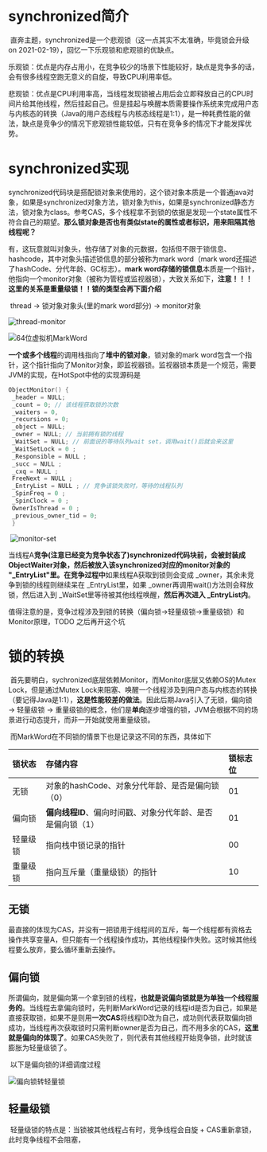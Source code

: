 # synchronized简介

​	直奔主题，synchronized是一个悲观锁（这一点其实不太准确，毕竟锁会升级 on 2021-02-19），回忆一下乐观锁和悲观锁的优缺点。

​	乐观锁：优点是内存占用小，在竞争较少的场景下性能较好，缺点是竞争多的话，会有很多线程空跑无意义的自旋，导致CPU利用率低。

​	悲观锁：优点是CPU利用率高，当线程发现锁被占用后会立即释放自己的CPU时间片给其他线程，然后挂起自己。但是挂起与唤醒本质需要操作系统来完成用户态与内核态的转换（Java的用户态线程与内核态线程是1:1），是一种耗费性能的做法，缺点是竞争少的情况下悲观锁性能较低，只有在竞争多的情况下才能发挥优势。

# synchronized实现

​	synchronized代码块是搭配锁对象来使用的，这个锁对象本质是一个普通java对象，如果是synchronized对象方法，锁对象为this，如果是synchronized静态方法，锁对象为class。参考CAS，多个线程拿不到锁的依据是发现一个state属性不符合自己的期望。**那么锁对象是否也有类似state的属性或者标识，用来阻隔其他线程呢？**

​	有，这玩意就叫对象头，他存储了对象的元数据，包括但不限于锁信息、hashcode，其中对象头描述锁信息的部分被称为mark word（mark word还描述了hashCode、分代年龄、GC标志）。**mark word存储的锁信息**本质是一个指针，他指向一个monitor对象（被称为管程或监视器锁），大致关系如下，**注意！！！这里的关系是重量级锁！！锁的类型会再下面介绍**

​	thread → 锁对象对象头(里的mark word部分) → monitor对象

![thread-monitor](https://user-images.githubusercontent.com/48977889/108450790-b744b800-72a0-11eb-89cb-1a69d477be8b.png)

![64位虚拟机MarkWord](https://user-images.githubusercontent.com/48977889/108477497-41574580-72ce-11eb-986e-2751c1fc3c0d.png)

​	**一个或多个线程**的调用栈指向了**堆中的锁对象**，锁对象的mark word包含一个指针，这个指针指向了Monitor对象，即监视器锁。监视器锁本质是一个规范，需要JVM的实现，在HotSpot中他的实现源码是

```c++
ObjectMonitor() {
 _header = NULL; 
 _count = 0; // 该线程获取锁的次数
 _waiters = 0, 
 _recursions = 0; 
 _object = NULL; 
 _owner = NULL; // 当前拥有锁的线程
 _WaitSet = NULL; // 前面说的等待队列wait set，调用wait()后就会来这里
 _WaitSetLock = 0 ; 
 _Responsible = NULL ; 
 _succ = NULL ; 
 _cxq = NULL ; 
 FreeNext = NULL ; 
 _EntryList = NULL ; // 竞争该锁失败时，等待的线程队列
 _SpinFreq = 0 ; 
 _SpinClock = 0 ; 
 OwnerIsThread = 0 ; 
 _previous_owner_tid = 0; 
 } 
```

​				![monitor-set](https://user-images.githubusercontent.com/48977889/108450615-7a78c100-72a0-11eb-91f0-b20c77e39f36.jpg)

​	当线程A**竞争(注意已经变为竞争状态了)**synchronized代码块前，会被封装成ObjectWaiter对象，然后被放入该synchronized对应的monitor对象的 "_EntryList"里。在**竞争过程中**如果线程A获取到锁则会变成  _owner，其余未竞争到锁的线程则继续呆在 _EntryList里，如果 _owner再调用wait()方法则会释放锁，然后进入到 _WaitSet里等待被其他线程唤醒，**然后再次进入 _EntryList内**。

​	值得注意的是，竞争过程涉及到锁的转换（偏向锁→轻量级锁→重量级锁）和Monitor原理，TODO 之后再开这个坑



# 锁的转换

​	首先要明白，sychronized底层依赖Monitor，而Monitor底层又依赖OS的Mutex Lock，但是通过Mutex Lock来阻塞、唤醒一个线程涉及到用户态与内核态的转换（要记得Java是1:1），**这是性能较差的做法**。因此后期Java引入了无锁，偏向锁 → 轻量级锁 → 重量级锁的概念，他们是**单向**逐步增强的锁，JVM会根据不同的场景进行动态提升，而非一开始就使用重量级锁。

​	而MarkWord在不同锁的情景下也是记录这不同的东西，具体如下

| 锁状态   | 存储内容                                                    | 锁标志位 |
| :------- | :---------------------------------------------------------- | :------- |
| 无锁     | 对象的hashCode、对象分代年龄、是否是偏向锁（0）             | 01       |
| 偏向锁   | **偏向线程ID**、偏向时间戳、对象分代年龄、是否是偏向锁（1） | 01       |
| 轻量级锁 | 指向栈中锁记录的指针                                        | 00       |
| 重量级锁 | 指向互斥量（重量级锁）的指针                                | 10       |

## 无锁

​	最直接的体现为CAS，并没有一把锁用于线程间的互斥，每一个线程都有资格去操作共享变量A，但只能有一个线程操作成功，其他线程操作失败。这时候其他线程要么放弃，要么循环重新去操作。

## 偏向锁

​	所谓偏向，就是偏向第一个拿到锁的线程，**也就是说偏向锁就是为单独一个线程服务的**。当线程去拿偏向锁时，先判断MarkWord记录的线程id是否为自己，如果是直接获取锁，如果不是则用**一次CAS**将线程ID改为自己，成功则代表获取偏向锁成功，当线程再次获取锁时只需判断owner是否为自己，而不用多余的CAS，**这里就是偏向的体现了**。如果CAS失败了，则代表有其他线程开始竞争锁，此时就该膨胀为轻量级锁了。

​	以下是偏向锁的详细调度过程

![偏向锁转轻量锁](https://user-images.githubusercontent.com/48977889/108476861-7e6f0800-72cd-11eb-851c-3b395c6312c5.png)

## 轻量级锁

​	轻量级锁的特点是：当锁被其他线程占有时，竞争线程会自旋 + CAS重新拿锁，此时竞争线程不会阻塞，